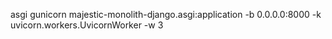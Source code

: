 asgi
gunicorn majestic-monolith-django.asgi:application -b 0.0.0.0:8000 -k uvicorn.workers.UvicornWorker -w 3
